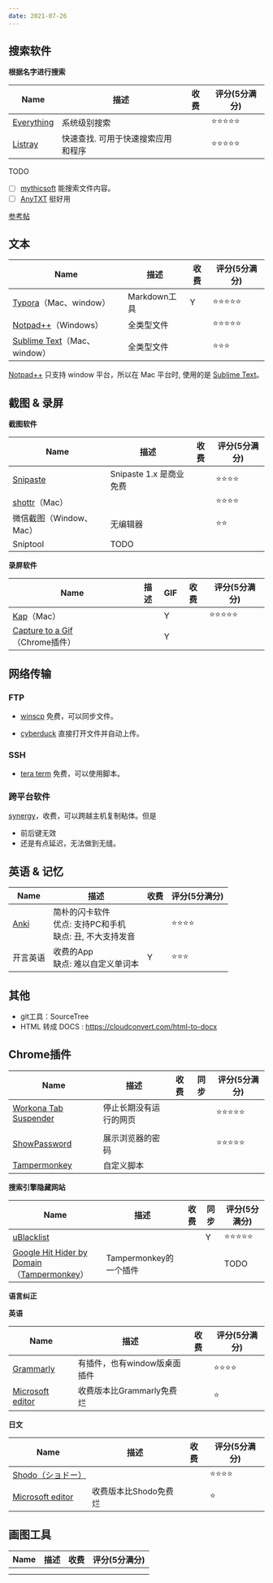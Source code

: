 ```yaml
---
date: 2021-07-26
---
```




## 搜索软件

**根据名字进行搜索**

| Name                                     | 描述                               | 收费 | 评分(5分满分) |
| ---------------------------------------- | ---------------------------------- | ---- | ------------- |
| [Everything](https://www.voidtools.com/) | 系统级别搜索                       |      | ⭐⭐⭐⭐⭐         |
| [Listray](https://www.listary.com/)      | 快速查找. 可用于快速搜索应用和程序 |      | ⭐⭐⭐⭐⭐         |

TODO

- [ ] [mythicsoft](https://www.mythicsoft.com/) 能搜索文件内容。
- [ ] [AnyTXT](https://sourceforge.net/projects/anytxt/) 挺好用

[参考帖](https://www.zhihu.com/question/20237918)



## 文本

| Name                                                         | 描述         | 收费 | 评分(5分满分) |
| ------------------------------------------------------------ | ------------ | ---- | ------------- |
| [Typora](https://typora.io/)（Mac、window）                  | Markdown工具 | Y    | ⭐⭐⭐⭐⭐         |
| [Notpad++](https://notepad-plus-plus.org/downloads/)（Windows） | 全类型文件   |      | ⭐⭐⭐⭐⭐         |
| [Sublime Text](https://www.sublimetext.com/)（Mac、window）  | 全类型文件   |      | ⭐⭐⭐           |

[Notpad++](https://notepad-plus-plus.org/downloads/) 只支持 window 平台，所以在 Mac 平台时, 使用的是 [Sublime Text](https://www.sublimetext.com/)。



## 截图 & 录屏

**截图软件**

| Name                            | 描述                                 | 收费 | 评分(5分满分) |
| ------------------------------------- | ------------------------------------ | ---- | ------------- |
| [Snipaste](https://www.snipaste.com/) | Snipaste 1.x 是商业免费              |      | ⭐⭐⭐⭐          |
| [shottr](https://shottr.cc/)（Mac） |  | | ⭐⭐⭐⭐ |
| 微信截图（Window、Mac）                  | 无编辑器 |      | ⭐⭐          |
| Sniptool                              | TODO                                 |      |               |



**录屏软件**

| Name                                                         | 描述 | GIF  | 收费 | 评分(5分满分) |
| ------------------------------------------------------------ | ---- | ---- | ---- | ------------- |
| [Kap](https://getkap.co/)（Mac）                             |      | Y    |      | ⭐⭐⭐⭐⭐         |
| [Capture to a Gif](https://chrome.google.com/webstore/detail/capture-to-a-gif/eapecadlmfblmnfnojebefkbginhggeh)（Chrome插件） |      | Y    |      |               |




## 网络传输

### FTP

- [winscp](https://winscp.net/eng/download.php) 免费，可以同步文件。

- [cyberduck](https://cyberduck.io/download/) 直接打开文件并自动上传。

### SSH

- [tera term](https://ttssh2.osdn.jp/index.html.en) 免费，可以使用脚本。

### 跨平台软件

[synergy](https://symless.com/synergy)，收费，可以跨越主机复制粘体。但是

- 前后键无效
- 还是有点延迟，无法做到无缝。



## 英语 & 记忆

| Name                              | 描述                                                         | 收费 | 评分(5分满分) |
| --------------------------------- | ------------------------------------------------------------ | ---- | ------------- |
| [Anki](https://apps.ankiweb.net/) | 简朴的闪卡软件  <br />优点: 支持PC和手机<br />缺点: 丑, 不大支持发音 |      | ⭐⭐⭐⭐          |
| 开言英语                          | 收费的App<br />缺点: 难以自定义单词本                        | Y    | ⭐⭐⭐           |



## 其他

- git工具：SourceTree 
- HTML 转成 DOCS : https://cloudconvert.com/html-to-docx





## Chrome插件

| Name                                                         | 描述                   | 收费 | 同步 | 评分(5分满分) |
| ------------------------------------------------------------ | ---------------------- | ---- | ---- | ------------- |
| [Workona Tab Suspender](https://chrome.google.com/webstore/detail/workona-tab-suspender/kkahjkjjcepelnnikconblkonolboiok) | 停止长期没有运行的网页 |      |      | ⭐⭐⭐⭐⭐         |
|                                                              |                        |      |      |               |
| [ShowPassword](https://chrome.google.com/webstore/detail/showpassword/bbiclfnbhommljbjcoelobnnnibemabl) | 展示浏览器的密码       |      |      | ⭐⭐⭐⭐⭐         |
| [Tampermonkey](https://chrome.google.com/webstore/detail/tampermonkey/dhdgffkkebhmkfjojejmpbldmpobfkfo?hl=en) | 自定义脚本             |      |      |               |

**搜索引擎隐藏网站**

| Name                                                         | 描述                   | 收费 | 同步 | 评分(5分满分) |
| ------------------------------------------------------------ | ---------------------- | ---- | ---- | ------------- |
| [uBlacklist](https://chrome.google.com/webstore/detail/ublacklist/pncfbmialoiaghdehhbnbhkkgmjanfhe?hl=en) |                        |      | Y    | ⭐⭐⭐⭐⭐         |
| [Google Hit Hider by Domain](https://greasyfork.org/en/scripts/1682-google-hit-hider-by-domain-search-filter-block-sites)<br />（[Tampermonkey](https://chrome.google.com/webstore/detail/tampermonkey/dhdgffkkebhmkfjojejmpbldmpobfkfo?hl=en)） | Tampermonkey的一个插件 |      |      | TODO          |

**语言纠正**

**英语**

| Name                                                         | 描述                         | 收费 | 评分(5分满分) |
| ------------------------------------------------------------ | ---------------------------- | ---- | ------------- |
| [Grammarly](https://www.grammarly.com/)                      | 有插件，也有window版桌面插件 |      | ⭐⭐⭐⭐          |
| [Microsoft editor](https://www.microsoft.com/en-ww/microsoft-365/microsoft-editor) | 收费版本比Grammarly免费烂    |      | ⭐             |



**日文**

| Name                                                         | 描述                                                         | 收费 | 评分(5分满分) |
| ------------------------------------------------------------ | ------------------------------------------------------------ | ---- | ------------- |
| [Shodo（ショドー）](https://shodo.ink/)               |                                                           |  |⭐⭐⭐⭐|
| [Microsoft editor](https://www.microsoft.com/en-ww/microsoft-365/microsoft-editor) | 收费版本比Shodo免费烂 |   | ⭐             |







## 画图工具

| Name | 描述 | 收费 | 评分(5分满分) |
| ---- | ---- | ---- | ------------- |
|      |      |      |               |
|      |      |      |               |
